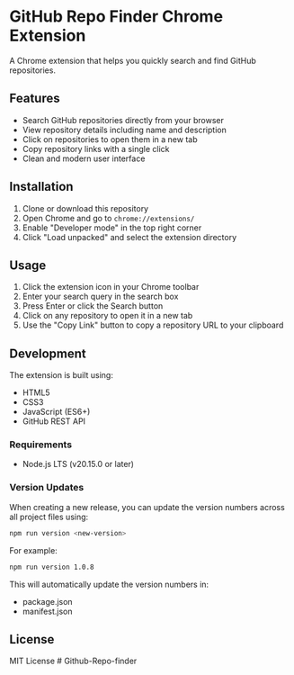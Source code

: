 # GitHub Repo Finder Chrome Extension

A Chrome extension that helps you quickly search and find GitHub repositories.

## Features

- Search GitHub repositories directly from your browser
- View repository details including name and description
- Click on repositories to open them in a new tab
- Copy repository links with a single click
- Clean and modern user interface

## Installation

1. Clone or download this repository
2. Open Chrome and go to `chrome://extensions/`
3. Enable "Developer mode" in the top right corner
4. Click "Load unpacked" and select the extension directory

## Usage

1. Click the extension icon in your Chrome toolbar
2. Enter your search query in the search box
3. Press Enter or click the Search button
4. Click on any repository to open it in a new tab
5. Use the "Copy Link" button to copy a repository URL to your clipboard

## Development

The extension is built using:

- HTML5
- CSS3
- JavaScript (ES6+)
- GitHub REST API

### Requirements

- Node.js LTS (v20.15.0 or later)

### Version Updates

When creating a new release, you can update the version numbers across all project files using:

```bash
npm run version <new-version>
```

For example:
```bash
npm run version 1.0.8
```

This will automatically update the version numbers in:
- package.json
- manifest.json

## License

MIT License # Github-Repo-finder
